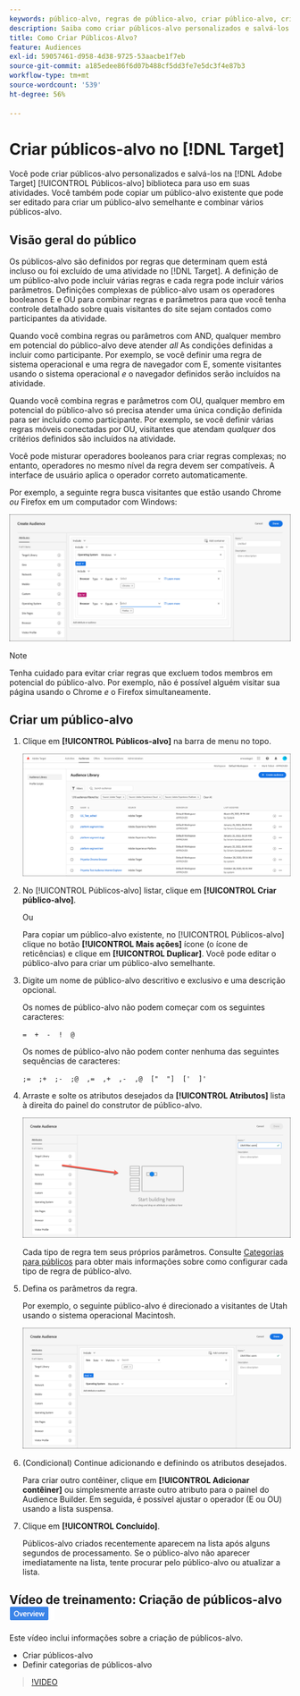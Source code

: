 ```yaml
---
keywords: público-alvo, regras de público-alvo, criar público-alvo, criação de público-alvo
description: Saiba como criar públicos-alvo personalizados e salvá-los na [!DNL Adobe Target] [!UICONTROL Públicos-alvo] biblioteca para uso em atividades.
title: Como Criar Públicos-Alvo?
feature: Audiences
exl-id: 59057461-d958-4d38-9725-53aacbe1f7eb
source-git-commit: a185edee86f6d07b488cf5dd3fe7e5dc3f4e87b3
workflow-type: tm+mt
source-wordcount: '539'
ht-degree: 56%

---
```


# Criar públicos-alvo no [!DNL Target]

Você pode criar públicos-alvo personalizados e salvá-los na [!DNL Adobe Target] [!UICONTROL Públicos-alvo] biblioteca para uso em suas atividades. Você também pode copiar um público-alvo existente que pode ser editado para criar um público-alvo semelhante e combinar vários públicos-alvo.

## Visão geral do público

Os públicos-alvo são definidos por regras que determinam quem está incluso ou foi excluído de uma atividade no [!DNL Target]. A definição de um público-alvo pode incluir várias regras e cada regra pode incluir vários parâmetros. Definições complexas de público-alvo usam os operadores booleanos E e OU para combinar regras e parâmetros para que você tenha controle detalhado sobre quais visitantes do site sejam contados como participantes da atividade.

Quando você combina regras ou parâmetros com AND, qualquer membro em potencial do público-alvo deve atender *all* As condições definidas a incluir como participante. Por exemplo, se você definir uma regra de sistema operacional e uma regra de navegador com E, somente visitantes usando o sistema operacional *e* o navegador definidos serão incluídos na atividade.

Quando você combina regras e parâmetros com OU, qualquer membro em potencial do público-alvo só precisa atender uma única condição definida para ser incluído como participante. Por exemplo, se você definir várias regras móveis conectadas por OU, visitantes que atendam *qualquer* dos critérios definidos são incluídos na atividade.

Você pode misturar operadores booleanos para criar regras complexas; no entanto, operadores no mesmo nível da regra devem ser compatíveis. A interface de usuário aplica o operador correto automaticamente.

Por exemplo, a seguinte regra busca visitantes que estão usando Chrome *ou* Firefox em um computador com Windows:

![Criar público-alvo](assets/audience_create.png)

>[!NOTE]
>
>Tenha cuidado para evitar criar regras que excluem todos membros em potencial do público-alvo. Por exemplo, não é possível alguém visitar sua página usando o Chrome *e* o Firefox simultaneamente.

## Criar um público-alvo

1. Clique em **[!UICONTROL Públicos-alvo]** na barra de menu no topo.

   ![imagem audiences_list](assets/audiences_list.png)

1. No [!UICONTROL Públicos-alvo] listar, clique em **[!UICONTROL Criar público-alvo]**.

   Ou

   Para copiar um público-alvo existente, no [!UICONTROL Públicos-alvo] clique no botão **[!UICONTROL Mais ações]** ícone (o ícone de reticências) e clique em **[!UICONTROL Duplicar]**. Você pode editar o público-alvo para criar um público-alvo semelhante.

1. Digite um nome de público-alvo descritivo e exclusivo e uma descrição opcional.

   Os nomes de público-alvo não podem começar com os seguintes caracteres:

   `=  +  -  !  @`

   Os nomes de público-alvo não podem conter nenhuma das seguintes sequências de caracteres:

   `;=  ;+  ;-  ;@  ,=  ,+  ,-  ,@  ["  "]  ['  ]'`

1. Arraste e solte os atributos desejados da **[!UICONTROL Atributos]** lista à direita do painel do construtor de público-alvo.

   ![Arrastar e soltar atributos](assets/drag-attribute.png)

   Cada tipo de regra tem seus próprios parâmetros. Consulte [Categorias para públicos](/help/main/c-target/c-audiences/c-target-rules/target-rules.md#concept_E3A77E42F1644503A829B5107B20880D) para obter mais informações sobre como configurar cada tipo de regra de público-alvo.

1. Defina os parâmetros da regra.

   Por exemplo, o seguinte público-alvo é direcionado a visitantes de Utah usando o sistema operacional Macintosh.

   ![Público-alvo de Utah/Macintosh](assets/adience-builder.png)

1. (Condicional) Continue adicionando e definindo os atributos desejados.

   Para criar outro contêiner, clique em **[!UICONTROL Adicionar contêiner]** ou simplesmente arraste outro atributo para o painel do Audience Builder. Em seguida, é possível ajustar o operador (E ou OU) usando a lista suspensa.

1. Clique em **[!UICONTROL Concluído]**.

   Públicos-alvo criados recentemente aparecem na lista após alguns segundos de processamento. Se o público-alvo não aparecer imediatamente na lista, tente procurar pelo público-alvo ou atualizar a lista.

## Vídeo de treinamento: Criação de públicos-alvo ![Selo de visão geral](/help/main/assets/overview.png)

Este vídeo inclui informações sobre a criação de públicos-alvo.

* Criar públicos-alvo
* Definir categorias de públicos-alvo

>[!VIDEO](https://video.tv.adobe.com/v/17392)
